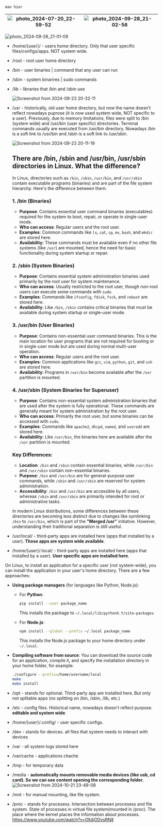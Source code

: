 `man hier`

| ![photo_2024-07-20_22-59-52](https://github.com/user-attachments/assets/28873705-ae55-44af-aee5-f3e495422d18) | ![photo_2024-09-28_21-02-56](https://github.com/user-attachments/assets/b4e06cba-e33b-4940-b087-bb70c4b12d63) |
|------------------------|------------------------|

![photo_2024-09-28_21-01-09](https://github.com/user-attachments/assets/b4dbfee7-5ce5-4dfb-af75-7fe942821b2c)

- /home/{user}/ - users home directory. Only that user specific files/configs/apps. NOT system wide.
- /root - root user home directory
- /bin - user binaries | command that any user can run
- /sbin - system binarires | sudo commands
- /lib - libraries that /bin and /sbin use

  ![Screenshot from 2024-09-23 20-32-11](https://github.com/user-attachments/assets/c6dda356-50a8-45ba-8306-c500adc8ad9a)

- /usr - historically, old user home directory, but now the name doesn't reflect nowadays puprose (it is now used system wide, NOT specific to a user). Previously, due to memory limitations, files were split to /bin (system wide) and /usr/bin (user specific) directories. Terminal commands usually are executed from /usr/bin directory. Nowadays /bin is a soft link to /usr/bin and /sbin is a soft link to /usr/sbin.
  
  ![Screenshot from 2024-09-23 20-11-19](https://github.com/user-attachments/assets/24c2a092-2bbe-422b-8628-143223e99eca)

  ## There are /bin, /sbin and /usr/bin, /usr/sbin directories in Linux. What the difference?

  In Linux, directories such as `/bin`, `/sbin`, `/usr/bin`, and `/usr/sbin` contain executable programs (binaries) and are part of the file system hierarchy. Here's the difference between them:

  ### 1. **/bin (Binaries)**
  - **Purpose**: Contains essential user command binaries (executables) required for the system to boot, repair, or operate in single-user mode.
  - **Who can access**: Regular users and the root user.
  - **Examples**: Common commands like `ls`, `cat`, `cp`, `mv`, `bash`, and `mkdir` are stored here.
  - **Availability**: These commands must be available even if no other file systems (like `/usr`) are mounted, hence the need for basic functionality during system startup or repair.

  ### 2. **/sbin (System Binaries)**
  - **Purpose**: Contains essential system administration binaries used primarily by the root user for system maintenance.
  - **Who can access**: Usually restricted to the root user, though non-root users can execute some commands with `sudo`.
  - **Examples**: Commands like `ifconfig`, `fdisk`, `fsck`, and `reboot` are stored here.
  - **Availability**: Like `/bin`, `/sbin` contains critical binaries that must be available during system startup or single-user mode.

  ### 3. **/usr/bin (User Binaries)**
  - **Purpose**: Contains non-essential user command binaries. This is the main location for user programs that are not required for booting or in single-user mode but are used during normal multi-user operation.
  - **Who can access**: Regular users and the root user.
  - **Examples**: Common applications like `gcc`, `vim`, `python`, `git`, and `ssh` are stored here.
  - **Availability**: Programs in `/usr/bin` become available after the `/usr` partition is mounted.

  ### 4. **/usr/sbin (System Binaries for Superuser)**
  - **Purpose**: Contains non-essential system administration binaries that are used after the system is fully operational. These commands are generally meant for system administration by the root user.
  - **Who can access**: Primarily the root user, but some binaries can be accessed with `sudo`.
  - **Examples**: Commands like `apache2`, `dhcpd`, `named`, and `useradd` are stored here.
  - **Availability**: Like `/usr/bin`, the binaries here are available after the `/usr` partition is mounted.

  ### Key Differences:
  - **Location**: `/bin` and `/sbin` contain essential binaries, while `/usr/bin` and `/usr/sbin` contain non-essential binaries.
  - **Purpose**: `/bin` and `/usr/bin` are for general-purpose user commands, while `/sbin` and `/usr/sbin` are reserved for system administration.
  - **Accessibility**: `/bin` and `/usr/bin` are accessible by all users, whereas `/sbin` and `/usr/sbin` are primarily intended for root or administrative tasks.

  In modern Linux distributions, some differences between these directories are becoming less distinct due to changes like symlinking `/bin` to `/usr/bin`, which is part of the **"Merged /usr"** initiative. However, understanding their traditional separation is still useful.
  
- /usr/local/ - third-party apps are installed here (apps that installed by a user). **Those apps are system wide available**.
- /home/{user}/.local/ - third-party apps are installed here (apps that installed by a user). **User specific apps are installed here**.

On Linux, to install an application for a specific user (not system-wide), you can install the application in your user's home directory. There are a few approaches:

- **Using package managers** (for languages like Python, Node.js):
  - For **Python**:
    ```bash
    pip install --user package_name
    ```
    This installs the package to `~/.local/lib/pythonX.Y/site-packages`.

  - For **Node.js**:
    ```bash
    npm install --global --prefix ~/.local package_name
    ```
    This installs the Node.js package to your home directory under `~/.local`.

- **Compiling software from source**:
  You can download the source code for an application, compile it, and specify the installation directory in your home folder, for example:
  ```bash
  ./configure --prefix=/home/username/local
  make
  make install
  ```

- /opt - stands for optional. Third-party app are installed here. But only not splitable apps (no splitting on /bin, /sbin, /lib, etc.)
- /etc - config files. Historical name, nowadays doesn't reflect purpose. **editable and system wide**.
- /home/{user}/.config/ - user specific configs.
- /dev - stands for devices. all files that system needs to interact with devices
- /var - all system logs stored here
- /var/cache - applications chache
- /tmp - for temporary data
- /media - **automatically mounts removable media devices (like usb, cd card). So we can see content opening the corresponding folder.**
  ![Screenshot from 2024-10-21 23-49-08](https://github.com/user-attachments/assets/ae757b1c-d592-4611-97ab-2ffe8206ebd8)
- /mnt - for manual mounting, like file system.
- /proc - stands for procesess. Intersection between procesess and file system. State of processes in virtual file system(mounted in /proc). The place where the kernel places the information about processes. https://www.youtube.com/watch?v=0XdjODvsRN8
